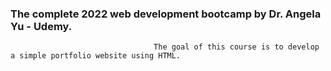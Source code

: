 <h3>The complete 2022 web development bootcamp by Dr. Angela Yu - Udemy.</h3>

                                    The goal of this course is to develop a simple portfolio website using HTML.
